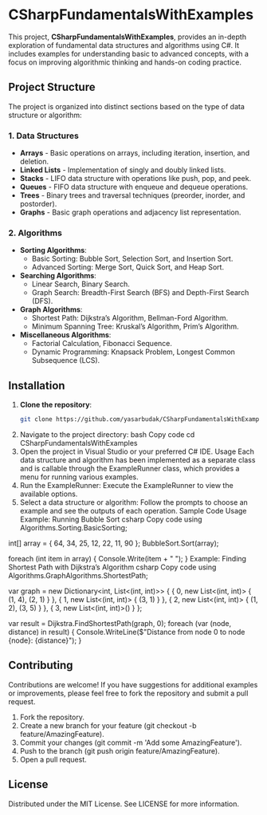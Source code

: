 # CSharpFundamentalsWithExamples

This project, **CSharpFundamentalsWithExamples**, provides an in-depth exploration of fundamental data structures and algorithms using C#. It includes examples for understanding basic to advanced concepts, with a focus on improving algorithmic thinking and hands-on coding practice. 

## Project Structure

The project is organized into distinct sections based on the type of data structure or algorithm:

### 1. Data Structures
- **Arrays** - Basic operations on arrays, including iteration, insertion, and deletion.
- **Linked Lists** - Implementation of singly and doubly linked lists.
- **Stacks** - LIFO data structure with operations like push, pop, and peek.
- **Queues** - FIFO data structure with enqueue and dequeue operations.
- **Trees** - Binary trees and traversal techniques (preorder, inorder, and postorder).
- **Graphs** - Basic graph operations and adjacency list representation.

### 2. Algorithms
- **Sorting Algorithms**:
  - Basic Sorting: Bubble Sort, Selection Sort, and Insertion Sort.
  - Advanced Sorting: Merge Sort, Quick Sort, and Heap Sort.
- **Searching Algorithms**:
  - Linear Search, Binary Search.
  - Graph Search: Breadth-First Search (BFS) and Depth-First Search (DFS).
- **Graph Algorithms**:
  - Shortest Path: Dijkstra’s Algorithm, Bellman-Ford Algorithm.
  - Minimum Spanning Tree: Kruskal’s Algorithm, Prim’s Algorithm.
- **Miscellaneous Algorithms**:
  - Factorial Calculation, Fibonacci Sequence.
  - Dynamic Programming: Knapsack Problem, Longest Common Subsequence (LCS).

## Installation

1. **Clone the repository**:
   ```bash
   git clone https://github.com/yasarbudak/CSharpFundamentalsWithExamples.git
2.	Navigate to the project directory:
bash
Copy code
cd CSharpFundamentalsWithExamples
3.	Open the project in Visual Studio or your preferred C# IDE.
Usage
Each data structure and algorithm has been implemented as a separate class and is callable through the ExampleRunner class, which provides a menu for running various examples.
1.	Run the ExampleRunner: Execute the ExampleRunner to view the available options.
2.	Select a data structure or algorithm: Follow the prompts to choose an example and see the outputs of each operation.
Sample Code Usage
Example: Running Bubble Sort
csharp
Copy code
using Algorithms.Sorting.BasicSorting;

int[] array = { 64, 34, 25, 12, 22, 11, 90 };
BubbleSort.Sort(array);

foreach (int item in array)
{
    Console.Write(item + " ");
}
Example: Finding Shortest Path with Dijkstra’s Algorithm
csharp
Copy code
using Algorithms.GraphAlgorithms.ShortestPath;

var graph = new Dictionary<int, List<(int, int)>>
{
    { 0, new List<(int, int)> { (1, 4), (2, 1) } },
    { 1, new List<(int, int)> { (3, 1) } },
    { 2, new List<(int, int)> { (1, 2), (3, 5) } },
    { 3, new List<(int, int)>() }
};

var result = Dijkstra.FindShortestPath(graph, 0);
foreach (var (node, distance) in result)
{
    Console.WriteLine($"Distance from node 0 to node {node}: {distance}");
}

## Contributing
Contributions are welcome! If you have suggestions for additional examples or improvements, please feel free to fork the repository and submit a pull request.
1.	Fork the repository.
2.	Create a new branch for your feature (git checkout -b feature/AmazingFeature).
3.	Commit your changes (git commit -m 'Add some AmazingFeature').
4.	Push to the branch (git push origin feature/AmazingFeature).
5.	Open a pull request.
    
## License
Distributed under the MIT License. See LICENSE for more information.

